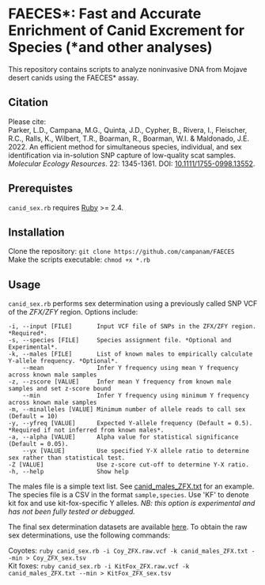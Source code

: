 # FAECES*: Fast and Accurate Enrichment of Canid Excrement for Species (\*and other analyses)  

This repository contains scripts to analyze noninvasive DNA from Mojave desert canids using the FAECES* assay.  

## Citation  
Please cite:  
Parker, L.D., Campana, M.G., Quinta, J.D., Cypher, B., Rivera, I., Fleischer, R.C., Ralls, K., Wilbert, T.R., Boarman, R., Boarman, W.I. & Maldonado, J.E. 2022. An efficient method for simultaneous species, individual, and sex identification via in-solution SNP capture of low-quality scat samples. *Molecular Ecology Resources*. 22: 1345-1361. DOI: [10.1111/1755-0998.13552](https://onlinelibrary.wiley.com/doi/abs/10.1111/1755-0998.13552).  

## Prerequistes  
`canid_sex.rb` requires [Ruby](www.ruby-lang.org) >= 2.4.  

## Installation  
Clone the repository: `git clone https://github.com/campanam/FAECES`  
Make the scripts executable: `chmod +x *.rb`  

## Usage  
`canid_sex.rb` performs sex determination using a previously called SNP VCF of the *ZFX/ZFY* region. Options include:  

    -i, --input [FILE]       Input VCF file of SNPs in the ZFX/ZFY region. *Required*.
    -s, --species [FILE]     Species assignment file. *Optional and Experimental*.
    -k, --males [FILE]       List of known males to empirically calculate Y-allele frequency. *Optional*.
        --mean               Infer Y frequency using mean Y frequency across known male samples
    -z, --zscore [VALUE]     Infer mean Y frequency from known male samples and set z-score bound
        --min                Infer Y frequency using minimum Y frequency across known male samples
    -m, --minalleles [VALUE] Minimum number of allele reads to call sex (Default = 10)
    -y, --yfreq [VALUE]      Expected Y-allele frequency (Default = 0.5). *Required if not inferred from known males*.
    -a, --alpha [VALUE]      Alpha value for statistical significance (Default = 0.05).
        --yx [VALUE]         Use specified Y-X allele ratio to determine sex rather than statistical test.
    -Z [VALUE]               Use z-score cut-off to determine Y-X ratio.
    -h, --help               Show help

The males file is a simple text list. See [canid_males_ZFX.txt](canid_sex_data/canid_males_ZFX.txt) for an example.  
The species file is a CSV in the format `sample,species`. Use 'KF' to denote kit fox and use kit-fox-specific Y alleles. *NB: this option is experimental and has not been fully tested or debugged.*  

The final sex determination datasets are available [here](canid_sex_data). To obtain the raw sex determinations, use the following commands:  

Coyotes: `ruby canid_sex.rb -i Coy_ZFX.raw.vcf -k canid_males_ZFX.txt --min > Coy_ZFX_sex.tsv`  
Kit foxes: `ruby canid_sex.rb -i KitFox_ZFX.raw.vcf -k canid_males_ZFX.txt --min > KitFox_ZFX_sex.tsv`  


